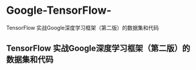 # Google-TensorFlow-
TensorFlow 实战Google深度学习框架（第二版）的数据集和代码
## TensorFlow 实战Google深度学习框架（第二版）的数据集和代码
